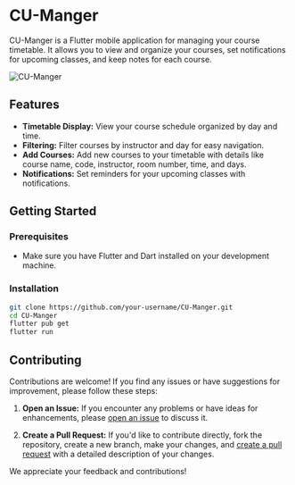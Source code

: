 # CU-Manger

CU-Manger is a Flutter mobile application for managing your course timetable. It allows you to view and organize your courses, set notifications for upcoming classes, and keep notes for each course.

![CU-Manger](https://github.com/MohammadThabetHassan/CUManger/assets/141744086/4221b0cb-2126-43e7-b0fa-545b26c677dc)

## Features

- **Timetable Display:** View your course schedule organized by day and time.
- **Filtering:** Filter courses by instructor and day for easy navigation.
- **Add Courses:** Add new courses to your timetable with details like course name, code, instructor, room number, time, and days.
- **Notifications:** Set reminders for your upcoming classes with notifications.

## Getting Started

### Prerequisites

- Make sure you have Flutter and Dart installed on your development machine.

### Installation

```bash
git clone https://github.com/your-username/CU-Manger.git
cd CU-Manger
flutter pub get
flutter run
```
## Contributing

Contributions are welcome! If you find any issues or have suggestions for improvement, please follow these steps:

1. **Open an Issue:** If you encounter any problems or have ideas for enhancements, please [open an issue](https://github.com/MohammadThabetHassan/CUManger/issues) to discuss it.

2. **Create a Pull Request:** If you'd like to contribute directly, fork the repository, create a new branch, make your changes, and [create a pull request](https://github.com/MohammadThabetHassan/CUManger/pulls) with a detailed description of your changes.

We appreciate your feedback and contributions!

